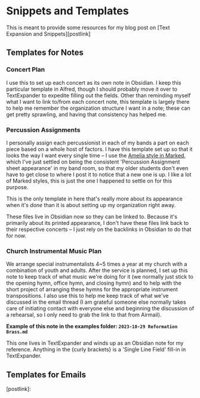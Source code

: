 # Snippets and Templates

This is meant to provide some resources for my blog post on [Text Expansion and Snippets][postlink]

## Templates for Notes

### Concert Plan
I use this to set up each concert as its own note in Obsidian. I keep this particular template in Alfred, though I should probably move it over to TextExpander to expedite filling out the fields. Other than reminding myself what I want to link to/from each concert note, this template is largely there to help me remember the organization structure I want in a note; these can get pretty sprawling, and having that consistency has helped me. 

### Percussion Assignments
I personally assign each percussionist in each of my bands a part on each piece based on a whole host of factors. I have this template set up so that it looks the way I want every single time – I use the [Amelia style in Marked](https://marked2app.com/styles/preview#Amelia ), which I've just settled on being the consistent 'Percussion Assignment sheet appearance' in my band room, so that my older students don't even have to get close to where I post it to notice that a new one is up. I like a lot of Marked styles, this is just the one I happened to settle on for this purpose. 

This is the only template in here that's really more about its appearance when it's *done* than it is about setting up my organization right away.

These files live in Obsidian now so they can be linked to. Because it's primarily about its printed appearance, I don't have these files link back to their respective concerts – I just rely on the backlinks in Obsidian to do that for now.

### Church Instrumental Music Plan

We arrange special instrumentalists 4~5 times a year at my church with a combination of youth and adults. After the service is planned, I set up this note to keep track of what music we're doing for it (we normally just stick to the opening hymn, office hymn, and closing hymn) and to help with the short project of arranging these hymns for the appropriate instrument transpositions. I also use this to help me keep track of what we've discussed in the email thread (I am grateful someone else normally takes care of initiating contact with everyone else and beginning the discussion of a rehearsal, so I only need to grab the link to that from Airmail). 

**Example of this note in the examples folder: `2023-10-29 Reformation Brass.md`**

This one lives in TextExpander and winds up as an Obsidian note for my reference. Anything in the {curly brackets} is a 'Single Line Field' fill-in in TextExpander.

## Templates for Emails






[postlink]: 